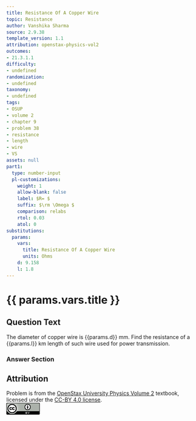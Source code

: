 ```yaml
---
title: Resistance Of A Copper Wire
topic: Resistance
author: Vanshika Sharma
source: 2.9.38
template_version: 1.1
attribution: openstax-physics-vol2
outcomes:
- 21.3.1.1
difficulty:
- undefined
randomization:
- undefined
taxonomy:
- undefined
tags:
- OSUP
- volume 2
- chapter 9
- problem 38
- resistance
- length
- wire
- VS
assets: null
part1:
  type: number-input
  pl-customizations:
    weight: 1
    allow-blank: false
    label: $R= $
    suffix: $\rm \Omega $
    comparison: relabs
    rtol: 0.03
    atol: 0
substitutions:
  params:
    vars:
      title: Resistance Of A Copper Wire
      units: Ohms
    d: 9.158
    l: 1.8
---
```

# {{ params.vars.title }}

## Question Text

The diameter of copper wire is {{params.d}} $\textrm{mm}$.
Find the resistance of a {{params.l}} $\textrm{km}$ length of such wire used for power transmission.

### Answer Section

## Attribution

Problem is from the [OpenStax University Physics Volume 2](https://openstax.org/details/books/university-physics-volume-2) textbook, licensed under the [CC-BY 4.0 license](https://creativecommons.org/licenses/by/4.0/).<br>![Image representing the Creative Commons 4.0 BY license.](https://raw.githubusercontent.com/firasm/bits/master/by.png)